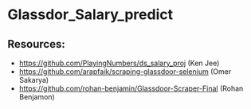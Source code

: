 # Glassdor_Salary_predict

## Resources:
- https://github.com/PlayingNumbers/ds_salary_proj (Ken Jee)
- https://github.com/arapfaik/scraping-glassdoor-selenium (Omer Sakarya)
- https://github.com/rohan-benjamin/Glassdoor-Scraper-Final (Rohan Benjamon)
